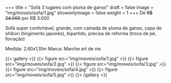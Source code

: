 +++
title = "Sofá 3 lugares com pluma de ganso"
draft = false
image = "img/moveis/sofa/1.jpg"
showonlyimage = false
weight = 1
+++
De ~~R$ 24.000~~ por <span class="price">R$ 3.000</span>

<!--more-->

Sofá super confortável, grande, com camada de pluma de ganso, capa de shibori (tingimento japonês), bipartido, precisa de reforma (troca de pé, forração)

Medida: 2,60x1,10m
Marca: Marche art de vie

{{< gallery >}}
{{< figure src="img/moveis/sofa/1.jpg" >}}
{{< figure src="img/moveis/sofa/2.jpg" >}}
{{< figure src="img/moveis/sofa/3.jpg" >}}
{{< figure src="img/moveis/sofa/4.jpg" >}}
{{< figure src="img/moveis/sofa/5.jpg" >}}
{{< /gallery >}}